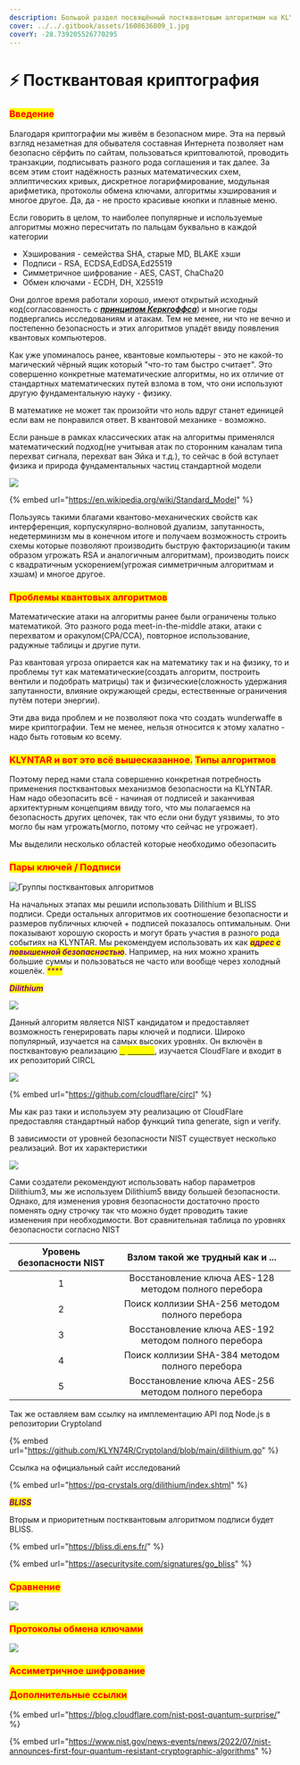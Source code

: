 ```yaml
---
description: Большой раздел посвящённый постквантовым алгоритмам на KLYNTAR
cover: ../../.gitbook/assets/1608636809_1.jpg
coverY: -28.739205526770295
---
```


# ⚡ Постквантовая криптография

### <mark style="color:red;">**Введение**</mark>

Благодаря криптографии мы живём в безопасном мире. Эта на первый взгляд незаметная для обывателя составная Интернета позволяет нам безопасно сёрфить по сайтам, пользоваться криптовалютой, проводить транзакции, подписывать разного рода соглашения и так далее. За всем этим стоит надёжность разных математических схем, эллиптических кривых, дискретное логарифмирование, модульная арифметика, протоколы обмена ключами, алгоритмы хэширования и многое другое. Да, да - не просто красивые кнопки и плавные меню.

Если говорить в целом, то наиболее популярные и используемые алгоритмы можно пересчитать по пальцам буквально в каждой категории

* Хэширования - семейства SHA, старые MD, BLAKE хэши
* Подписи - RSA, ECDSA,EdDSA,Ed25519
* Симметричное шифрование - AES, CAST, ChaCha20
* Обмен ключами - ECDH, DH, X25519

Они долгое время работали хорошо, имеют открытый исходный код(согласованность с [_**принципом Керкгоффса**_](https://www.securitylab.ru/blog/personal/Business\_without\_danger/344752.php)) и многие годы подвергались исследованиям и атакам. Тем не менее, ни что не вечно и постепенно безопасность и этих алгоритмов упадёт ввиду появления квантовых компьютеров.

Как уже упоминалось ранее, квантовые компьютеры - это не какой-то магический чёрный ящик который "что-то там быстро считает". Это совершенно конкретные математические алгоритмы, но их отличие от стандартных математических путей взлома в том, что они используют другую фундаментальную науку - физику.

В математике не может так произойти что ноль вдруг станет единицей если вам не понравился ответ. В квантовой механике - возможно.&#x20;

Если раньше в рамках классических атак на алгоритмы применялся математический подход(не учитывая атак по сторонним каналам типа перехват сигнала, перехват ван Эйка и т.д.), то сейчас в бой вступает физика и природа фундаментальных частиц стандартной модели

![](<../../.gitbook/assets/image (8) (1).png>)

{% embed url="https://en.wikipedia.org/wiki/Standard_Model" %}

Пользуясь такими благами квантово-механических свойств как интерференция, корпускулярно-волновой дуализм, запутанность, недетерминизм мы в конечном итоге и получаем возможность строить схемы которые позволяют производить быструю факторизацию(и таким образом угрожать RSA и аналогичным алгоритмам), производить поиск с квадратичным ускорением(угрожая симметричным алгоритмам и хэшам) и многое другое.

### <mark style="color:red;">**Проблемы квантовых алгоритмов**</mark>

Математические атаки на алгоритмы ранее были ограничены только математикой. Это разного рода meet-in-the-middle атаки, атаки с перехватом и оракулом(CPA/CCA), повторное использование, радужные таблицы и другие пути.

Раз квантовая угроза опирается как на математику так и на физику, то и проблемы тут как математические(создать алгоритм, построить вентили и подобрать матрицы) так и физические(сложность удержания запутанности, влияние окружающей среды, естественные ограничения путём потери энергии).

Эти два вида проблем и не позволяют пока что создать wunderwaffe в мире криптографии. Тем не менее, нельзя относится к этому халатно - надо быть готовым ко всему.&#x20;

### <mark style="color:red;">**KLYNTAR и вот это всё вышесказанное.**</mark> <mark style="color:red;"></mark><mark style="color:red;">Типы алгоритмов</mark>

Поэтому перед нами стала совершенно конкретная потребность применения постквантовых механизмов безопасности на KLYNTAR. Нам надо обезопасить всё - начиная от подписей и заканчивая архитектурным концепциям ввиду того, что мы полагаемся на безопасность других цепочек, так что если они будут уязвимы, то это могло бы нам угрожать(могло, потому что сейчас не угрожает).

Мы выделили несколько областей которые необходимо обезопасить

### <mark style="color:red;">**Пары ключей / Подписи**</mark>

![Группы постквантовых алгоритмов](<../../.gitbook/assets/image (7) (1) (1).png>)

На начальных этапах мы решили использовать Dilithium и BLISS подписи. Среди остальных алгоритмов их соотношение безопасности и размеров публичных ключей + подписей показалось оптимальным. Они показывают хорошую скорость и могут брать участия в разного рода событиях на KLYNTAR. Мы рекомендуем использовать их как _<mark style="color:purple;">**адрес с повышенной безопасностью**</mark>_. Например, на них можно хранить большие суммы и пользоваться не часто или вообще через холодный кошелёк. _<mark style="color:purple;">****</mark>_&#x20;

_<mark style="color:purple;">**Dilithium**</mark>_

![](<../../.gitbook/assets/image (10).png>)

Данный алгоритм является NIST кандидатом и предоставляет возможность генерировать пары ключей и подписи. Широко популярный, изучается на самых высоких уровнях. Он включён в постквантовую реализацию [_<mark style="color:yellow;">**OpenSSL**</mark>_](https://github.com/open-quantum-safe/openssl), изучается CloudFlare и входит в их репозиторий CIRCL

![](../../.gitbook/assets/pasted-image-0--2--removebg-preview.png)

{% embed url="https://github.com/cloudflare/circl" %}

Мы как раз таки и используем эту реализацию от CloudFlare предоставляя стандартный набор функций типа generate, sign и verify.

В зависимости от уровней безопасности NIST существует несколько реализаций. Вот их характеристики

![](<../../.gitbook/assets/image (16).png>)

Сами создатели рекомендуют использовать набор параметров Dilithium3, мы же используем Dilithium5 ввиду большей безопасности. Однако, для изменения уровня безопасности достаточно просто поменять одну строчку так что можно будет проводить такие изменения при необходимости. Вот сравнительная таблица по уровнях безопасности согласно NIST



| Уровень безопасности NIST |            Взлом такой же трудный как и ...           |
| :-----------------------: | :---------------------------------------------------: |
|             1             | Восстановление ключа AES-128 методом полного перебора |
|             2             |    Поиск коллизии SHA-256 методом полного перебора    |
|             3             | Восстановление ключа AES-192 методом полного перебора |
|             4             |    Поиск коллизии SHA-384 методом полного перебора    |
|             5             | Восстановление ключа AES-256 методом полного перебора |



Так же оставляем вам ссылку на имплементацию API под Node.js в репозитории Cryptoland

{% embed url="https://github.com/KLYN74R/Cryptoland/blob/main/dilithium.go" %}

Ссылка на официальный сайт исследований

{% embed url="https://pq-crystals.org/dilithium/index.shtml" %}

_<mark style="color:purple;">**BLISS**</mark>_

Вторым и приоритетным постквантовым алгоритмом подписи будет BLISS.

{% embed url="https://bliss.di.ens.fr/" %}

{% embed url="https://asecuritysite.com/signatures/go_bliss" %}

### <mark style="color:red;">**Сравнение**</mark>

![](<../../.gitbook/assets/image (17).png>)

### <mark style="color:red;">**Протоколы обмена ключами**</mark>

![](<../../.gitbook/assets/image (7).png>)

### <mark style="color:red;">**Ассиметричное шифрование**</mark>



### <mark style="color:red;">Дополнительные ссылки</mark>

{% embed url="https://blog.cloudflare.com/nist-post-quantum-surprise/" %}

{% embed url="https://www.nist.gov/news-events/news/2022/07/nist-announces-first-four-quantum-resistant-cryptographic-algorithms" %}
